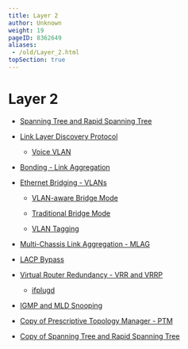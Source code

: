 ```yaml
---
title: Layer 2
author: Unknown
weight: 19
pageID: 8362649
aliases:
 - /old/Layer_2.html
topSection: true
---
```

# Layer 2

  - [Spanning Tree and Rapid Spanning
    Tree](/old/Spanning_Tree_and_Rapid_Spanning_Tree.html)

  - [Link Layer Discovery
    Protocol](/old/Link_Layer_Discovery_Protocol.html)

      - [Voice VLAN](/old/Voice_VLAN.html)

  - [Bonding - Link Aggregation](/old/Bonding_-_Link_Aggregation.html)

  - [Ethernet Bridging - VLANs](/old/Ethernet_Bridging_-_VLANs.html)

      - [VLAN-aware Bridge Mode](/old/VLAN-aware_Bridge_Mode.html)

      - [Traditional Bridge Mode](/old/Traditional_Bridge_Mode.html)

      - [VLAN Tagging](/old/VLAN_Tagging.html)

  - [Multi-Chassis Link Aggregation -
    MLAG](/old/Multi-Chassis_Link_Aggregation_-_MLAG.html)

  - [LACP Bypass](/old/LACP_Bypass.html)

  - [Virtual Router Redundancy - VRR and
    VRRP](/old/Virtual_Router_Redundancy_-_VRR_and_VRRP.html)

      - [ifplugd](/old/ifplugd.html)

  - [IGMP and MLD Snooping](/old/IGMP_and_MLD_Snooping.html)

  - [Copy of Prescriptive Topology Manager -
    PTM](/old/Copy_of_Prescriptive_Topology_Manager_-_PTM.html)

  - [Copy of Spanning Tree and Rapid Spanning
    Tree](/old/Copy_of_Spanning_Tree_and_Rapid_Spanning_Tree.html)
